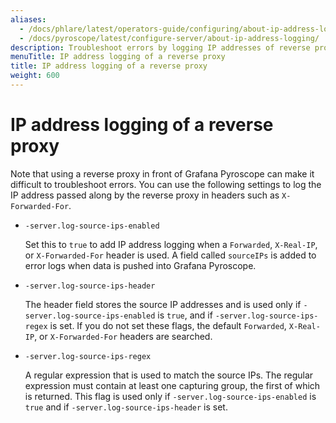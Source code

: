 ```yaml
---
aliases:
  - /docs/phlare/latest/operators-guide/configuring/about-ip-address-logging/
  - /docs/pyroscope/latest/configure-server/about-ip-address-logging/
description: Troubleshoot errors by logging IP addresses of reverse proxies.
menuTitle: IP address logging of a reverse proxy
title: IP address logging of a reverse proxy
weight: 600
---
```


# IP address logging of a reverse proxy

Note that using a reverse proxy in front of Grafana Pyroscope can make it difficult to troubleshoot errors.
You can use the following settings to log the IP address passed along by the reverse proxy in headers such as `X-Forwarded-For`.

- `-server.log-source-ips-enabled`

  Set this to `true` to add IP address logging when a `Forwarded`, `X-Real-IP`, or `X-Forwarded-For` header is used. A field called `sourceIPs` is added to error logs when data is pushed into Grafana Pyroscope.

- `-server.log-source-ips-header`

  The header field stores the source IP addresses and is used only if `-server.log-source-ips-enabled` is `true`, and if `-server.log-source-ips-regex` is set. If you do not set these flags, the default `Forwarded`, `X-Real-IP`, or `X-Forwarded-For` headers are searched.

- `-server.log-source-ips-regex`

  A regular expression that is used to match the source IPs. The regular expression must contain at least one capturing group, the first of which is returned. This flag is used only if `-server.log-source-ips-enabled` is `true` and if `-server.log-source-ips-header` is set.
